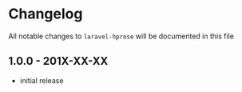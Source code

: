 # Changelog

All notable changes to `laravel-hprose` will be documented in this file

## 1.0.0 - 201X-XX-XX

- initial release
